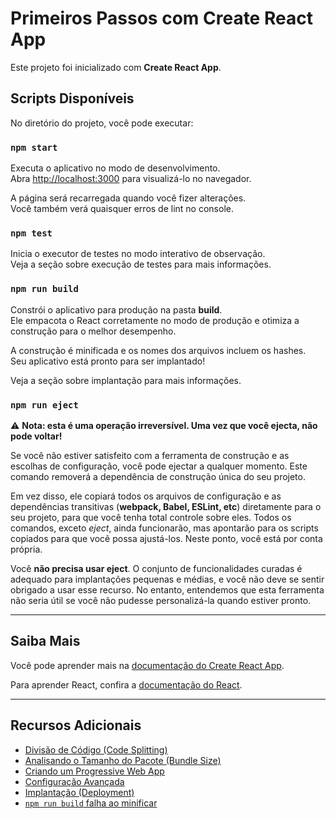 # Primeiros Passos com Create React App

Este projeto foi inicializado com **Create React App**.

## Scripts Disponíveis

No diretório do projeto, você pode executar:

### `npm start`
Executa o aplicativo no modo de desenvolvimento.  
Abra [http://localhost:3000](http://localhost:3000) para visualizá-lo no navegador.

A página será recarregada quando você fizer alterações.  
Você também verá quaisquer erros de lint no console.

### `npm test`
Inicia o executor de testes no modo interativo de observação.  
Veja a seção sobre execução de testes para mais informações.

### `npm run build`
Constrói o aplicativo para produção na pasta **build**.  
Ele empacota o React corretamente no modo de produção e otimiza a construção para o melhor desempenho.

A construção é minificada e os nomes dos arquivos incluem os hashes.  
Seu aplicativo está pronto para ser implantado!

Veja a seção sobre implantação para mais informações.

### `npm run eject`
⚠️ **Nota: esta é uma operação irreversível. Uma vez que você ejecta, não pode voltar!**

Se você não estiver satisfeito com a ferramenta de construção e as escolhas de configuração, você pode ejectar a qualquer momento. Este comando removerá a dependência de construção única do seu projeto.

Em vez disso, ele copiará todos os arquivos de configuração e as dependências transitivas (**webpack, Babel, ESLint, etc**) diretamente para o seu projeto, para que você tenha total controle sobre eles. Todos os comandos, exceto *eject*, ainda funcionarão, mas apontarão para os scripts copiados para que você possa ajustá-los. Neste ponto, você está por conta própria.

Você **não precisa usar eject**. O conjunto de funcionalidades curadas é adequado para implantações pequenas e médias, e você não deve se sentir obrigado a usar esse recurso. No entanto, entendemos que esta ferramenta não seria útil se você não pudesse personalizá-la quando estiver pronto.

---

## Saiba Mais

Você pode aprender mais na [documentação do Create React App](https://facebook.github.io/create-react-app/docs/getting-started).  

Para aprender React, confira a [documentação do React](https://react.dev).

---

## Recursos Adicionais

- [Divisão de Código (Code Splitting)](https://facebook.github.io/create-react-app/docs/code-splitting)  
- [Analisando o Tamanho do Pacote (Bundle Size)](https://facebook.github.io/create-react-app/docs/analyzing-the-bundle-size)  
- [Criando um Progressive Web App](https://facebook.github.io/create-react-app/docs/making-a-progressive-web-app)  
- [Configuração Avançada](https://facebook.github.io/create-react-app/docs/advanced-configuration)  
- [Implantação (Deployment)](https://facebook.github.io/create-react-app/docs/deployment)  
- [`npm run build` falha ao minificar](https://facebook.github.io/create-react-app/docs/troubleshooting#npm-run-build-fails-to-minify)
